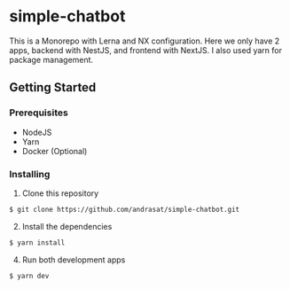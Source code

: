 # simple-chatbot

This is a Monorepo with Lerna and NX configuration. Here we only have 2 apps, backend with NestJS, and frontend with NextJS. I also used yarn for package management.

## Getting Started

### Prerequisites

- NodeJS
- Yarn
- Docker (Optional)

### Installing

1. Clone this repository

```bash
$ git clone https://github.com/andrasat/simple-chatbot.git
```

2. Install the dependencies

```bash
$ yarn install
```

4. Run both development apps

```bash
$ yarn dev
```
